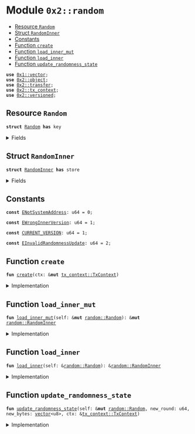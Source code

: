 
<a name="0x2_random"></a>

# Module `0x2::random`



-  [Resource `Random`](#0x2_random_Random)
-  [Struct `RandomInner`](#0x2_random_RandomInner)
-  [Constants](#@Constants_0)
-  [Function `create`](#0x2_random_create)
-  [Function `load_inner_mut`](#0x2_random_load_inner_mut)
-  [Function `load_inner`](#0x2_random_load_inner)
-  [Function `update_randomness_state`](#0x2_random_update_randomness_state)


<pre><code><b>use</b> <a href="../../dependencies/move-stdlib/vector.md#0x1_vector">0x1::vector</a>;
<b>use</b> <a href="../../dependencies/sui-framework/object.md#0x2_object">0x2::object</a>;
<b>use</b> <a href="../../dependencies/sui-framework/transfer.md#0x2_transfer">0x2::transfer</a>;
<b>use</b> <a href="../../dependencies/sui-framework/tx_context.md#0x2_tx_context">0x2::tx_context</a>;
<b>use</b> <a href="../../dependencies/sui-framework/versioned.md#0x2_versioned">0x2::versioned</a>;
</code></pre>



<a name="0x2_random_Random"></a>

## Resource `Random`



<pre><code><b>struct</b> <a href="../../dependencies/sui-framework/random.md#0x2_random_Random">Random</a> <b>has</b> key
</code></pre>



<details>
<summary>Fields</summary>


<dl>
<dt>
<code>id: <a href="../../dependencies/sui-framework/object.md#0x2_object_UID">object::UID</a></code>
</dt>
<dd>

</dd>
<dt>
<code>inner: <a href="../../dependencies/sui-framework/versioned.md#0x2_versioned_Versioned">versioned::Versioned</a></code>
</dt>
<dd>

</dd>
</dl>


</details>

<a name="0x2_random_RandomInner"></a>

## Struct `RandomInner`



<pre><code><b>struct</b> <a href="../../dependencies/sui-framework/random.md#0x2_random_RandomInner">RandomInner</a> <b>has</b> store
</code></pre>



<details>
<summary>Fields</summary>


<dl>
<dt>
<code>version: u64</code>
</dt>
<dd>

</dd>
<dt>
<code>epoch: u64</code>
</dt>
<dd>

</dd>
<dt>
<code>randomness_round: u64</code>
</dt>
<dd>

</dd>
<dt>
<code>random_bytes: <a href="../../dependencies/move-stdlib/vector.md#0x1_vector">vector</a>&lt;u8&gt;</code>
</dt>
<dd>

</dd>
</dl>


</details>

<a name="@Constants_0"></a>

## Constants


<a name="0x2_random_ENotSystemAddress"></a>



<pre><code><b>const</b> <a href="../../dependencies/sui-framework/random.md#0x2_random_ENotSystemAddress">ENotSystemAddress</a>: u64 = 0;
</code></pre>



<a name="0x2_random_EWrongInnerVersion"></a>



<pre><code><b>const</b> <a href="../../dependencies/sui-framework/random.md#0x2_random_EWrongInnerVersion">EWrongInnerVersion</a>: u64 = 1;
</code></pre>



<a name="0x2_random_CURRENT_VERSION"></a>



<pre><code><b>const</b> <a href="../../dependencies/sui-framework/random.md#0x2_random_CURRENT_VERSION">CURRENT_VERSION</a>: u64 = 1;
</code></pre>



<a name="0x2_random_EInvalidRandomnessUpdate"></a>



<pre><code><b>const</b> <a href="../../dependencies/sui-framework/random.md#0x2_random_EInvalidRandomnessUpdate">EInvalidRandomnessUpdate</a>: u64 = 2;
</code></pre>



<a name="0x2_random_create"></a>

## Function `create`



<pre><code><b>fun</b> <a href="../../dependencies/sui-framework/random.md#0x2_random_create">create</a>(ctx: &<b>mut</b> <a href="../../dependencies/sui-framework/tx_context.md#0x2_tx_context_TxContext">tx_context::TxContext</a>)
</code></pre>



<details>
<summary>Implementation</summary>


<pre><code><b>fun</b> <a href="../../dependencies/sui-framework/random.md#0x2_random_create">create</a>(ctx: &<b>mut</b> TxContext) {
    <b>assert</b>!(<a href="../../dependencies/sui-framework/tx_context.md#0x2_tx_context_sender">tx_context::sender</a>(ctx) == @0x0, <a href="../../dependencies/sui-framework/random.md#0x2_random_ENotSystemAddress">ENotSystemAddress</a>);

    <b>let</b> version = <a href="../../dependencies/sui-framework/random.md#0x2_random_CURRENT_VERSION">CURRENT_VERSION</a>;

    <b>let</b> inner = <a href="../../dependencies/sui-framework/random.md#0x2_random_RandomInner">RandomInner</a> {
        version,
        epoch: <a href="../../dependencies/sui-framework/tx_context.md#0x2_tx_context_epoch">tx_context::epoch</a>(ctx),
        randomness_round: 0,
        random_bytes: <a href="../../dependencies/move-stdlib/vector.md#0x1_vector">vector</a>[],
    };

    <b>let</b> self = <a href="../../dependencies/sui-framework/random.md#0x2_random_Random">Random</a> {
        id: <a href="../../dependencies/sui-framework/object.md#0x2_object_randomness_state">object::randomness_state</a>(),
        inner: <a href="../../dependencies/sui-framework/versioned.md#0x2_versioned_create">versioned::create</a>(version, inner, ctx),
    };
    <a href="../../dependencies/sui-framework/transfer.md#0x2_transfer_share_object">transfer::share_object</a>(self);
}
</code></pre>



</details>

<a name="0x2_random_load_inner_mut"></a>

## Function `load_inner_mut`



<pre><code><b>fun</b> <a href="../../dependencies/sui-framework/random.md#0x2_random_load_inner_mut">load_inner_mut</a>(self: &<b>mut</b> <a href="../../dependencies/sui-framework/random.md#0x2_random_Random">random::Random</a>): &<b>mut</b> <a href="../../dependencies/sui-framework/random.md#0x2_random_RandomInner">random::RandomInner</a>
</code></pre>



<details>
<summary>Implementation</summary>


<pre><code><b>fun</b> <a href="../../dependencies/sui-framework/random.md#0x2_random_load_inner_mut">load_inner_mut</a>(
    self: &<b>mut</b> <a href="../../dependencies/sui-framework/random.md#0x2_random_Random">Random</a>,
): &<b>mut</b> <a href="../../dependencies/sui-framework/random.md#0x2_random_RandomInner">RandomInner</a> {
    <b>let</b> version = <a href="../../dependencies/sui-framework/versioned.md#0x2_versioned_version">versioned::version</a>(&self.inner);

    // Replace this <b>with</b> a lazy <b>update</b> function when we add a new version of the inner <a href="../../dependencies/sui-framework/object.md#0x2_object">object</a>.
    <b>assert</b>!(version == <a href="../../dependencies/sui-framework/random.md#0x2_random_CURRENT_VERSION">CURRENT_VERSION</a>, <a href="../../dependencies/sui-framework/random.md#0x2_random_EWrongInnerVersion">EWrongInnerVersion</a>);
    <b>let</b> inner: &<b>mut</b> <a href="../../dependencies/sui-framework/random.md#0x2_random_RandomInner">RandomInner</a> = <a href="../../dependencies/sui-framework/versioned.md#0x2_versioned_load_value_mut">versioned::load_value_mut</a>(&<b>mut</b> self.inner);
    <b>assert</b>!(inner.version == version, <a href="../../dependencies/sui-framework/random.md#0x2_random_EWrongInnerVersion">EWrongInnerVersion</a>);
    inner
}
</code></pre>



</details>

<a name="0x2_random_load_inner"></a>

## Function `load_inner`



<pre><code><b>fun</b> <a href="../../dependencies/sui-framework/random.md#0x2_random_load_inner">load_inner</a>(self: &<a href="../../dependencies/sui-framework/random.md#0x2_random_Random">random::Random</a>): &<a href="../../dependencies/sui-framework/random.md#0x2_random_RandomInner">random::RandomInner</a>
</code></pre>



<details>
<summary>Implementation</summary>


<pre><code><b>fun</b> <a href="../../dependencies/sui-framework/random.md#0x2_random_load_inner">load_inner</a>(
    self: &<a href="../../dependencies/sui-framework/random.md#0x2_random_Random">Random</a>,
): &<a href="../../dependencies/sui-framework/random.md#0x2_random_RandomInner">RandomInner</a> {
    <b>let</b> version = <a href="../../dependencies/sui-framework/versioned.md#0x2_versioned_version">versioned::version</a>(&self.inner);

    // Replace this <b>with</b> a lazy <b>update</b> function when we add a new version of the inner <a href="../../dependencies/sui-framework/object.md#0x2_object">object</a>.
    <b>assert</b>!(version == <a href="../../dependencies/sui-framework/random.md#0x2_random_CURRENT_VERSION">CURRENT_VERSION</a>, <a href="../../dependencies/sui-framework/random.md#0x2_random_EWrongInnerVersion">EWrongInnerVersion</a>);
    <b>let</b> inner: &<a href="../../dependencies/sui-framework/random.md#0x2_random_RandomInner">RandomInner</a> = <a href="../../dependencies/sui-framework/versioned.md#0x2_versioned_load_value">versioned::load_value</a>(&self.inner);
    <b>assert</b>!(inner.version == version, <a href="../../dependencies/sui-framework/random.md#0x2_random_EWrongInnerVersion">EWrongInnerVersion</a>);
    inner
}
</code></pre>



</details>

<a name="0x2_random_update_randomness_state"></a>

## Function `update_randomness_state`



<pre><code><b>fun</b> <a href="../../dependencies/sui-framework/random.md#0x2_random_update_randomness_state">update_randomness_state</a>(self: &<b>mut</b> <a href="../../dependencies/sui-framework/random.md#0x2_random_Random">random::Random</a>, new_round: u64, new_bytes: <a href="../../dependencies/move-stdlib/vector.md#0x1_vector">vector</a>&lt;u8&gt;, ctx: &<a href="../../dependencies/sui-framework/tx_context.md#0x2_tx_context_TxContext">tx_context::TxContext</a>)
</code></pre>



<details>
<summary>Implementation</summary>


<pre><code><b>fun</b> <a href="../../dependencies/sui-framework/random.md#0x2_random_update_randomness_state">update_randomness_state</a>(
    self: &<b>mut</b> <a href="../../dependencies/sui-framework/random.md#0x2_random_Random">Random</a>,
    new_round: u64,
    new_bytes: <a href="../../dependencies/move-stdlib/vector.md#0x1_vector">vector</a>&lt;u8&gt;,
    ctx: &TxContext,
) {
    // Validator will make a special system call <b>with</b> sender set <b>as</b> 0x0.
    <b>assert</b>!(<a href="../../dependencies/sui-framework/tx_context.md#0x2_tx_context_sender">tx_context::sender</a>(ctx) == @0x0, <a href="../../dependencies/sui-framework/random.md#0x2_random_ENotSystemAddress">ENotSystemAddress</a>);

    // Randomness should only be incremented.
    <b>let</b> epoch = <a href="../../dependencies/sui-framework/tx_context.md#0x2_tx_context_epoch">tx_context::epoch</a>(ctx);
    <b>let</b> inner = <a href="../../dependencies/sui-framework/random.md#0x2_random_load_inner_mut">load_inner_mut</a>(self);
    <b>if</b> (inner.randomness_round == 0 && inner.epoch == 0 &&
            <a href="../../dependencies/move-stdlib/vector.md#0x1_vector_is_empty">vector::is_empty</a>(&inner.random_bytes)) {
        // First <b>update</b> should be for round zero.
        <b>assert</b>!(new_round == 0, <a href="../../dependencies/sui-framework/random.md#0x2_random_EInvalidRandomnessUpdate">EInvalidRandomnessUpdate</a>);
    } <b>else</b> {
        // Subsequent updates should increment either epoch or randomness_round.
        <b>assert</b>!(
            (epoch == inner.epoch + 1 && new_round == 0) ||
                (new_round == inner.randomness_round + 1),
            <a href="../../dependencies/sui-framework/random.md#0x2_random_EInvalidRandomnessUpdate">EInvalidRandomnessUpdate</a>
        );
    };

    inner.epoch = <a href="../../dependencies/sui-framework/tx_context.md#0x2_tx_context_epoch">tx_context::epoch</a>(ctx);
    inner.randomness_round = new_round;
    inner.random_bytes = new_bytes;
}
</code></pre>



</details>
